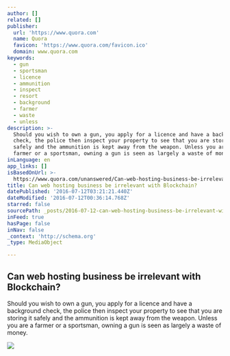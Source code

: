 ```yaml
---
author: []
related: []
publisher:
  url: 'https://www.quora.com'
  name: Quora
  favicon: 'https://www.quora.com/favicon.ico'
  domain: www.quora.com
keywords:
  - gun
  - sportsman
  - licence
  - ammunition
  - inspect
  - resort
  - background
  - farmer
  - waste
  - unless
description: >-
  Should you wish to own a gun, you apply for a licence and have a background
  check, the police then inspect your property to see that you are storing it
  safely and the ammunition is kept away from the weapon. Unless you are a
  farmer or a sportsman, owning a gun is seen as largely a waste of money.
inLanguage: en
app_links: []
isBasedOnUrl: >-
  https://www.quora.com/unanswered/Can-web-hosting-business-be-irrelevant-with-Blockchain
title: Can web hosting business be irrelevant with Blockchain?
datePublished: '2016-07-12T03:21:21.440Z'
dateModified: '2016-07-12T00:36:14.768Z'
starred: false
sourcePath: _posts/2016-07-12-can-web-hosting-business-be-irrelevant-with-blockchain.md
inFeed: true
hasPage: false
inNav: false
_context: 'http://schema.org'
_type: MediaObject

---
```

<article style=""><h1>Can web hosting business be irrelevant with Blockchain?</h1><p>Should you wish to own a gun, you apply for a licence and have a background check, the police then inspect your property to see that you are storing it safely and the ammunition is kept away from the weapon. Unless you are a farmer or a sportsman, owning a gun is seen as largely a waste of money.</p><img src="https://qsf.ec.quoracdn.net/-images.new_grid.fb_share_default.pnge6dde9cfa6e03c43.png" /></article>